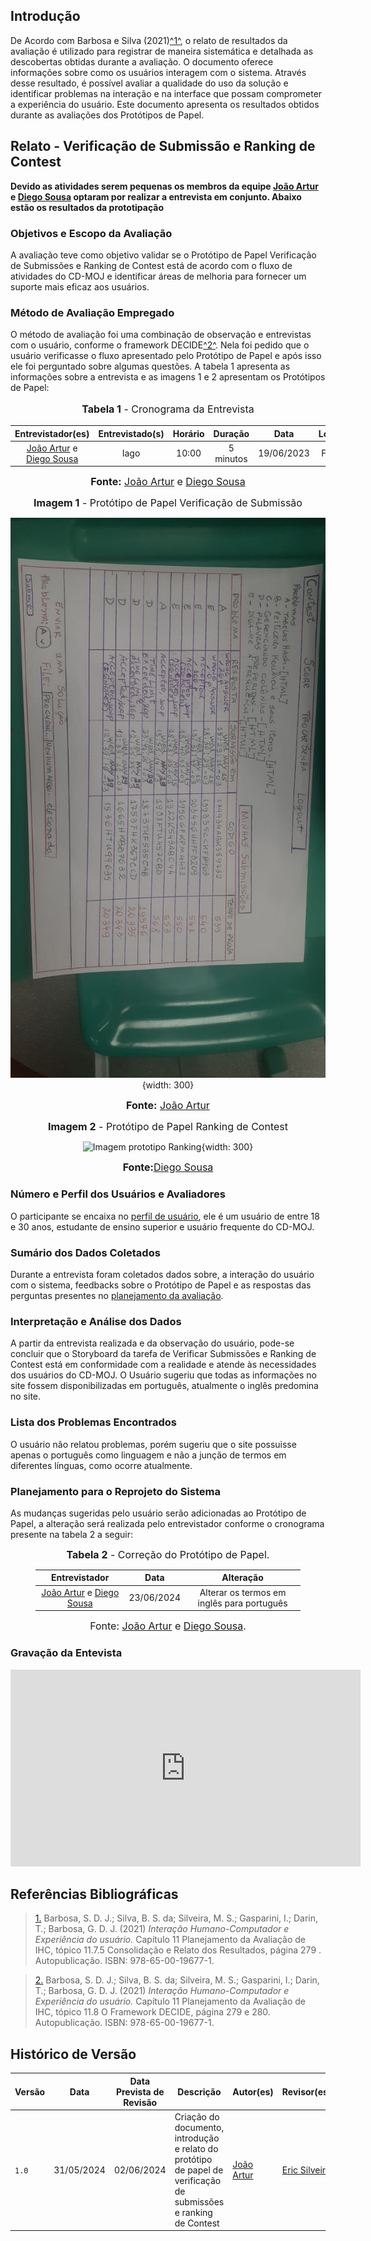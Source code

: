 ## <a>Introdução</a>

De Acordo com Barbosa e Silva (2021)<a id="anchor_1" href="#REF1">^1^</a>, o relato de resultados da avaliação é utilizado para registrar de maneira sistemática e detalhada as descobertas obtidas durante a avaliação. O documento oferece informações sobre como os usuários interagem com o sistema. Através desse resultado, é possível avaliar a qualidade do uso da solução e identificar problemas na interação e na interface que possam comprometer a experiência do usuário. Este documento apresenta os resultados obtidos durante as avaliações dos Protótipos de Papel.

## <a>Relato - Verificação de Submissão e Ranking de Contest</a>

**Devido as atividades serem pequenas os membros da equipe [João Artur](https://github.com/joao-artl) e [Diego Sousa](https://github.com/DiegoSousaLeite) optaram por realizar a entrevista em conjunto. Abaixo estão os resultados da prototipação**

### <a>Objetivos e Escopo da Avaliação</a>

A avaliação teve como objetivo validar se o Protótipo de Papel Verificação de Submissões e Ranking de Contest está de acordo com o fluxo de atividades do CD-MOJ e identificar áreas de melhoria para fornecer um suporte mais eficaz aos usuários.

### <a>Método de Avaliação Empregado</a>
O método de avaliação foi uma combinação de observação e entrevistas com o usuário, conforme o framework DECIDE<a id="anchor_2" href="#REF2">^2^</a>. Nela foi pedido que o usuário verificasse o fluxo apresentado pelo Protótipo de Papel e após isso ele foi perguntado sobre algumas questões. A tabela 1 apresenta as informações sobre a entrevista e as imagens 1 e 2 apresentam os Protótipos de Papel:

<center>
<font size="3"><p style="text-align: center"><b>Tabela 1</b> - Cronograma da Entrevista</p></font>

| Entrevistador(es) | Entrevistado(s) | Horário | Duração  | Data | Local |
| :----------------: | :-------------: | :---------------: | :------------: | :--------: | :----------: |
| [João Artur](https://github.com/joao-artl) e [Diego Sousa](https://github.com/DiegoSousaLeite)| Iago | 10:00 | 5 minutos | 19/06/2023 | FGA |

<font size="3"><p style="text-align: center"><b>Fonte:</b> [João Artur](https://github.com/joao-artl) e [Diego Sousa](https://github.com/DiegoSousaLeite)</p></font>

<font size="3"><p style="text-align: center"><b>Imagem 1</b> - Protótipo de Papel Verificação de Submissão</p></font>

![Imagem prototipo Verificação](./assets/prototipoVerificacao.jpeg){width: 300}

<font size="3"><p style="text-align: center"><b>Fonte:</b> [João Artur](https://github.com/joao-artl)</p></font>

<font size="3"><p style="text-align: center"><b>Imagem 2</b> - Protótipo de Papel Ranking de Contest</p></font>

![Imagem prototipo Ranking](){width: 300}

<font size="3"><p style="text-align: center"><b>Fonte:</b>[Diego Sousa](https://github.com/DiegoSousaLeite)</p></font>

</center>

### <a>Número e Perfil dos Usuários e Avaliadores</a>

O participante se encaixa no [perfil de usuário](https://interacao-humano-computador.github.io/2024.1-CD-MOJ/analise-de-requisitos/perfildeUsuario/), ele é um usuário de entre 18 e 30 anos, estudante de ensino superior e usuário frequente do CD-MOJ.

### <a>Sumário dos Dados Coletados</a>

Durante a entrevista foram coletados dados sobre, a interação do usuário com o sistema, feedbacks sobre o Protótipo de Papel e as respostas das perguntas presentes no [planejamento da avaliação](https://interacao-humano-computador.github.io/2024.1-CD-MOJ/design-avaliacao-desenvolvimento/nivel2/prototipoPapel/planejamentoAvaliacao/#roteiro-de-perguntas).

### <a>Interpretação e Análise dos Dados</a>

A partir da entrevista realizada e da observação do usuário, pode-se concluir que o Storyboard da tarefa de Verificar Submissões e Ranking de Contest está em conformidade com a realidade e atende às necessidades dos usuários do CD-MOJ. O Usuário sugeriu que todas as informações no site fossem disponibilizadas em português, atualmente o inglês predomina no site.

### <a>Lista dos Problemas Encontrados</a>
O usuário não relatou problemas, porém sugeriu que o site possuisse apenas o português como linguagem e não a junção de termos em diferentes línguas, como ocorre atualmente.

### <a>Planejamento para o Reprojeto do Sistema</a>

As mudanças sugeridas pelo usuário serão adicionadas ao Protótipo de Papel, a alteração será realizada pelo entrevistador conforme o cronograma presente na tabela 2 a seguir:

<center>
<figure markdown>
<font size="3"><b>Tabela 2</b> - Correção do Protótipo de Papel.</font>

| Entrevistador | Data | Alteração |
| :----------------: | :-------------: | :---------------: | 
| [João Artur](https://github.com/joao-artl) e  [Diego Sousa](https://github.com/DiegoSousaLeite)| 23/06/2024 | Alterar os termos em inglês para português |

<font size="3">Fonte: [João Artur](https://github.com/joao-artl) e  [Diego Sousa](https://github.com/DiegoSousaLeite).</font>
</center>

### <a>Gravação da Entevista</a>

<iframe width="560" height="315" src="https://www.youtube.com/embed/YgvQ_9zKFK0?si=6YbVbOJSe82hguH_" title="YouTube video player" frameborder="0" allow="accelerometer; autoplay; clipboard-write; encrypted-media; gyroscope; picture-in-picture; web-share" referrerpolicy="strict-origin-when-cross-origin" allowfullscreen></iframe>

## <a>Referências Bibliográficas</a>

> <a id="REF1" href="#anchor_1">1.</a> Barbosa, S. D. J.; Silva, B. S. da; Silveira, M. S.; Gasparini, I.; Darin, T.; Barbosa, G. D. J. (2021) *Interação Humano-Computador e Experiência do usuário.* Capítulo 11 Planejamento da Avaliação de IHC, tópico 11.7.5 Consolidação e Relato dos Resultados, página 279 . Autopublicação. ISBN: 978-65-00-19677-1.

> <a id="REF2" href="#anchor_2">2.</a> Barbosa, S. D. J.; Silva, B. S. da; Silveira, M. S.; Gasparini, I.; Darin, T.; Barbosa, G. D. J. (2021) *Interação Humano-Computador e Experiência do usuário.* Capítulo 11 Planejamento da Avaliação de IHC, tópico 11.8 O Framework DECIDE, página 279 e 280. Autopublicação. ISBN: 978-65-00-19677-1.

## <a>Histórico de Versão</a>

| Versão | Data | Data Prevista de Revisão | Descrição  | Autor(es)  | Revisor(es) |
| ------- | ------ | ------ | ------- | -------- | -------- |
| `1.0` | 31/05/2024 | 02/06/2024 | Criação do documento, introdução e relato do protótipo de papel de verificação de submissões e ranking de Contest| [João Artur](https://github.com/joao-artl) | [Eric Silveira](https://github.com/ericbky) |